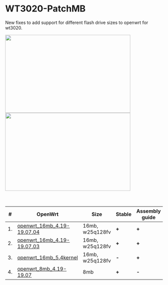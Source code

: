 # WT3020-PatchMB
New fixes to add support for different flash drive sizes to openwrt for wt3020.
<div>
<img src="https://github.com/denisandroid/WT3020-PatchMB/blob/master/openwrt_16mb_4.19-19.07/Screenshot_OpenWrt_Luci1.png" width="400" height="250"/>
<img src="https://github.com/denisandroid/WT3020-PatchMB/blob/master/openwrt_16mb_4.19-19.07/Screenshot_OpenWrt_Luci2.png" width="400" height="250"/>
</div>
</br></br>

|#| OpenWrt       | Size  	| Stable 	| Assembly guide  | Dump availability	|
|-| ------------- | ------  | ------	| --------------	|	---------------		|
|1.|<a href="https://github.com/denisandroid/WT3020-PatchMB/tree/master/openwrt_16mb_4.19-19.07.04">openwrt_16mb_4.19-19.07.04</a>|16mb, w25q128fv|<b>+</b>|<b>+</b>| <b>+ (breed loader)</b>|
|2.|<a href="https://github.com/denisandroid/WT3020-PatchMB/tree/master/openwrt_16mb_4.19-19.07">openwrt_16mb_4.19-19.07.03</a>|16mb, w25q128fv|<b>+</b>|<b>+</b>|<b>+ (breed loader)</b>|
|3.|<a href="https://github.com/denisandroid/WT3020-PatchMB/tree/master/openwrt_16mb_5.4kernel_unstable">openwrt_16mb_5.4kernel</a>|16mb, w25q128fv|<b>-</b>|<b>+</b>|<b>-</b>|
|4.|<a href="https://github.com/denisandroid/WT3020-PatchMB/tree/master/openwrt_8mb_4.19-19.07">openwrt_8mb_4.19-19.07</a>|8mb|<b>+</b>|<b>-</b>|<b>+ (breed loader)</b>|
